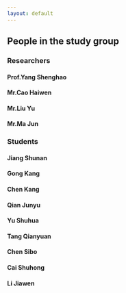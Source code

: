 ```yaml
---
layout: default
---
```


## People in the study group

### Researchers

#### Prof.Yang Shenghao

#### Mr.Cao Haiwen

#### Mr.Liu Yu

#### Mr.Ma Jun


### Students

#### Jiang Shunan

#### Gong Kang

#### Chen Kang

#### Qian Junyu

#### Yu Shuhua

#### Tang Qianyuan

#### Chen Sibo

#### Cai Shuhong

#### Li Jiawen
